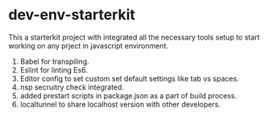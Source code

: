 # dev-env-starterkit
This a starterkit project with integrated all the necessary tools setup to start working on any prject in javascript environment.
1. Babel for transpiling.
2. Eslint for linting Es6.
3. Editor config to set custom set default settings like tab vs spaces.
4. nsp secruitry check integrated.
5. added prestart scripts in package.json as a part of build process.
6. localtunnel to share localhost version with other developers.
